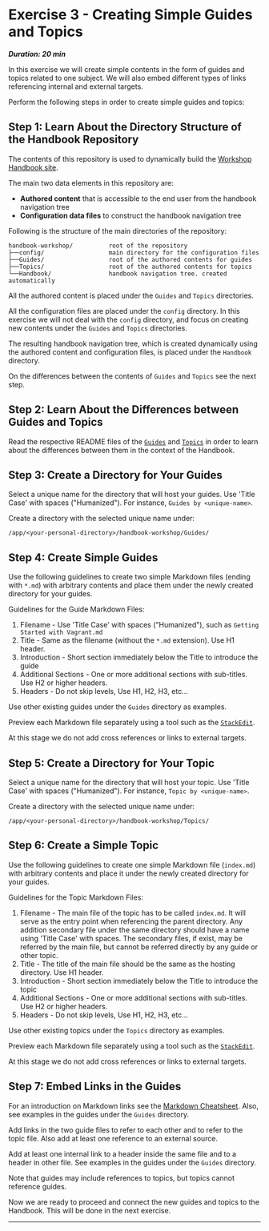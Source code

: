 # Exercise 3 - Creating Simple Guides and Topics

***Duration: 20 min***

In this exercise we will create simple contents in the form of guides and topics related to one 
subject. We will also embed different types of links referencing internal and external targets.

Perform the following steps in order to create simple guides and topics:


## Step 1: Learn About the Directory Structure of the Handbook Repository

The contents of this repository is used to dynamically build the [Workshop Handbook site][1]. 

The main two data elements in this repository are:

- **Authored content** that is accessible to the end user from the handbook navigation tree 
- **Configuration data files** to construct the handbook navigation tree

Following is the structure of the main directories of the repository:
```
handbook-workshop/          root of the repository
├──config/                  main directory for the configuration files
├──Guides/                  root of the authored contents for guides
├──Topics/                  root of the authored contents for topics
└──Handbook/                handbook navigation tree. created automatically
```

All the authored content is placed under the `Guides` and `Topics` directories.

All the configuration files are placed under the `config` directory. In this exercise we will not 
deal with the `config` directory, and focus on creating new contents under the `Guides` and `Topics` 
directories. 

The resulting handbook navigation tree, which is created dynamically using the authored content and 
configuration files, is placed under the `Handbook` directory.

On the differences between the contents of `Guides` and `Topics` see the next step.


## Step 2: Learn About the Differences between Guides and Topics

Read the respective README files of the [`Guides`][2] and [`Topics`][3] in order to learn about the
differences between them in the context of the Handbook.


## Step 3: Create a Directory for Your Guides

Select a unique name for the directory that will host your guides. Use 'Title Case' with spaces 
("Humanized"). For instance, `Guides by <unique-name>`.

Create a directory with the selected unique name under:

`/app/<your-personal-directory>/handbook-workshop/Guides/`


## Step 4: Create Simple Guides

Use the following guidelines to create two simple Markdown files (ending with `*.md`) with arbitrary 
contents and place them under the newly created directory for your guides.

Guidelines for the Guide Markdown Files:

1. Filename - Use 'Title Case' with spaces ("Humanized"), such as `Getting Started with Vagrant.md`
2. Title - Same as the filename (without the `*.md` extension). Use H1 header.
3. Introduction - Short section immediately below the Title to introduce the guide
4. Additional Sections - One or more additional sections with sub-titles. Use H2 or higher headers.
5. Headers - Do not skip levels, Use H1, H2, H3, etc...

Use other existing guides under the `Guides` directory as examples.

Preview each Markdown file separately using a tool such as the [`StackEdit`][4].

At this stage we do not add cross references or links to external targets.


## Step 5: Create a Directory for Your Topic

Select a unique name for the directory that will host your topic. Use 'Title Case' with spaces 
("Humanized"). For instance, `Topic by <unique-name>`.

Create a directory with the selected unique name under:

`/app/<your-personal-directory>/handbook-workshop/Topics/`


## Step 6: Create a Simple Topic

Use the following guidelines to create one simple Markdown file (`index.md`) with arbitrary 
contents and place it under the newly created directory for your guides.

Guidelines for the Topic Markdown Files:

1. Filename - The main file of the topic has to be called `index.md`. It will serve as the entry
    point when referencing the parent directory. Any addition secondary file under the same 
    directory should have a name using 'Title Case' with spaces. The secondary files, if exist, may
    be referred by the main file, but cannot be referred directly by any guide or other topic.
2. Title - The title of the main file should be the same as the hosting directory. Use H1 header.
3. Introduction - Short section immediately below the Title to introduce the topic
4. Additional Sections - One or more additional sections with sub-titles. Use H2 or higher headers.
5. Headers - Do not skip levels, Use H1, H2, H3, etc...

Use other existing topics under the `Topics` directory as examples.

Preview each Markdown file separately using a tool such as the [`StackEdit`][4].

At this stage we do not add cross references or links to external targets.


## Step 7: Embed Links in the Guides

For an introduction on Markdown links see the [Markdown Cheatsheet][5]. Also, see examples in the
guides under the `Guides` directory.

Add links in the two guide files to refer to each other and to refer to the topic file. Also add at
least one reference to an external source.

Add at least one internal link to a header inside the same file and to a header in other file. See 
examples in the guides under the `Guides` directory.

Note that guides may include references to topics, but topics cannot reference guides.



Now we are ready to proceed and connect the new guides and topics to the Handbook. This will be done 
in the next exercise.

---

[1]: http://workshop.software-engineering-handbook.com/
[2]: /Guides/README
[3]: /Topics/README
[4]: https://stackedit.io/
[5]: https://github.com/adam-p/markdown-here/wiki/Markdown-Cheatsheet#links

